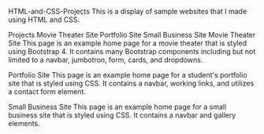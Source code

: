 HTML-and-CSS-Projects
This is a display of sample websites that I made using HTML and CSS.

Projects
Movie Theater Site
Portfolio Site
Small Business Site
Movie Theater Site
This page is an example home page for a movie theater that is styled using Bootstrap 4. It contains many Bootstrap components including but not limited to a navbar, jumbotron, form, cards, and dropdowns.

Portfolio Site
This page is an example home page for a student's portfolio site that is styled using CSS. It contains a navbar, working links, and utilizes a contact form element.

Small Business Site
This page is an example home page for a small business site that is styled using CSS. It contains a navbar and gallery elements.
